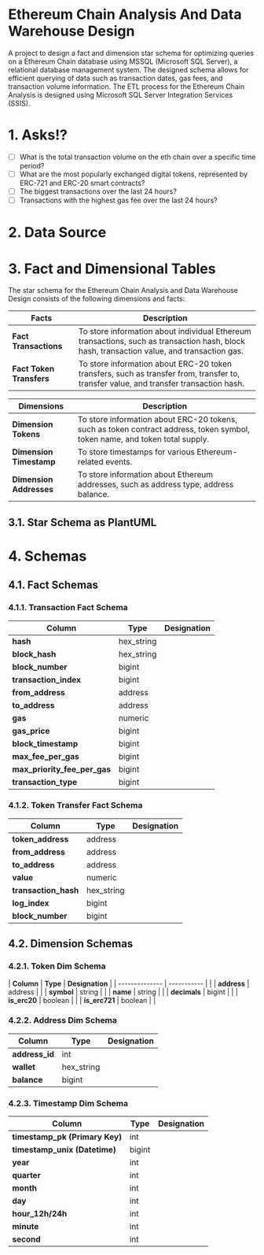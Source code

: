 # Ethereum Chain Analysis And Data Warehouse Design
A project to design a fact and dimension star schema for optimizing queries on a Ethereum Chain database using MSSQL (Microsoft SQL Server), a relational database management system.
The designed schema allows for efficient querying of data such as transaction dates, gas fees, and transaction volume information.
The ETL process for the Ethereum Chain Analysis is designed using Microsoft SQL Server Integration Services (SSIS).

# 1. Asks!?
- [ ] What is the total transaction volume on the eth chain over a specific time period?
- [ ] What are the most popularly exchanged digital tokens, represented by ERC-721 and ERC-20 smart contracts?
- [ ] The biggest transactions over the last 24 hours?
- [ ] Transactions with the highest gas fee over the last 24 hours?
# 2. Data Source

# 3. Fact and Dimensional Tables
The star schema for the Ethereum Chain Analysis and Data Warehouse Design consists of the following dimensions and facts:

| **Facts**           | **Description**                                                                                                                                |
|--------------------------|--------------------------------------------------------------------------------------------------------|
| **Fact Transactions** | To store information about individual Ethereum transactions, such as transaction hash, block hash, transaction value, and transaction gas. |
| **Fact Token Transfers** | To store information about ERC-20 token transfers, such as transfer from, transfer to, transfer value, and transfer transaction hash. |

| **Dimensions**           | **Description**                                                                                        |
|--------------------------|--------------------------------------------------------------------------------------------------------|
| **Dimension Tokens**       | To store information about ERC-20 tokens, such as token contract address, token symbol, token name, and token total supply. |
| **Dimension Timestamp** | To store timestamps for various Ethereum-related events. |
| **Dimension Addresses** | To store information about Ethereum addresses, such as address type, address balance. |

## 3.1. Star Schema as PlantUML

# 4. Schemas
## 4.1. Fact Schemas
### 4.1.1. Transaction Fact Schema
| **Column** | **Type**| **Designation** |
|----------|-------------| -------- |
| **hash** | hex_string | |
| **block_hash** | hex_string | | 
| **block_number** | bigint | | 
| **transaction_index** | bigint | |
| **from_address** | address | |
| **to_address** | address | | 
| **gas** | numeric | |
| **gas_price** | bigint | |
| **block_timestamp** | bigint| |
| **max_fee_per_gas** | bigint | | 
| **max_priority_fee_per_gas** | bigint | |
| **transaction_type** | bigint | | 
### 4.1.2. Token Transfer Fact Schema
| **Column**       | **Type**    | **Designation** |
| --------------   | ----------- | --------- | 
| **token_address** | address | | 
| **from_address** | address | | 
| **to_address**   | address | | 
| **value**        | numeric | | 
| **transaction_hash** | hex_string | |
| **log_index**    | bigint   | |
| **block_number** | bigint   | |

## 4.2. Dimension Schemas
### 4.2.1. Token Dim Schema
| **Column**       | **Type**    | **Designation** |
| --------------   | ----------- | |
| **address**      | address | |
| **symbol**       | string  | |
| **name**         | string  | |
| **decimals**     | bigint  | |
| **is_erc20**     | boolean | |
| **is_erc721**    | boolean | |
### 4.2.2. Address Dim Schema
| **Column**     | **Type**    | **Designation** |
| -------------- | ----------- | --------------- |
| **address_id** | int | |
| **wallet** | hex_string | |
| **balance** | bigint | |
### 4.2.3. Timestamp Dim Schema
| **Column**       | **Type**    | **Designation** |
| --------------   | ----------- | ---------------- |
| **timestamp_pk (Primary Key)** | int | |
| **timestamp_unix (Datetime)** | bigint | |
| **year** | int | | 
| **quarter** | int | |   
| **month** | int | |
| **day** | int | |
| **hour_12h/24h** | int | |
| **minute** | int | | 
| **second** | int | |
